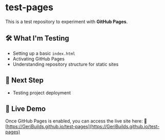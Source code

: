 # test-pages

This is a test repository to experiment with **GitHub Pages**.

## 🛠 What I'm Testing
- Setting up a basic `index.html`
- Activating GitHub Pages
- Understanding repository structure for static sites

## 🚀 Next Step
- Testing project deployment

## 🔗 Live Demo
Once GitHub Pages is enabled, you can access the live site here:
🔗 [https://GeriBuilds.github.io/test-pages](https://GeriBuilds.github.io/test-pages)
